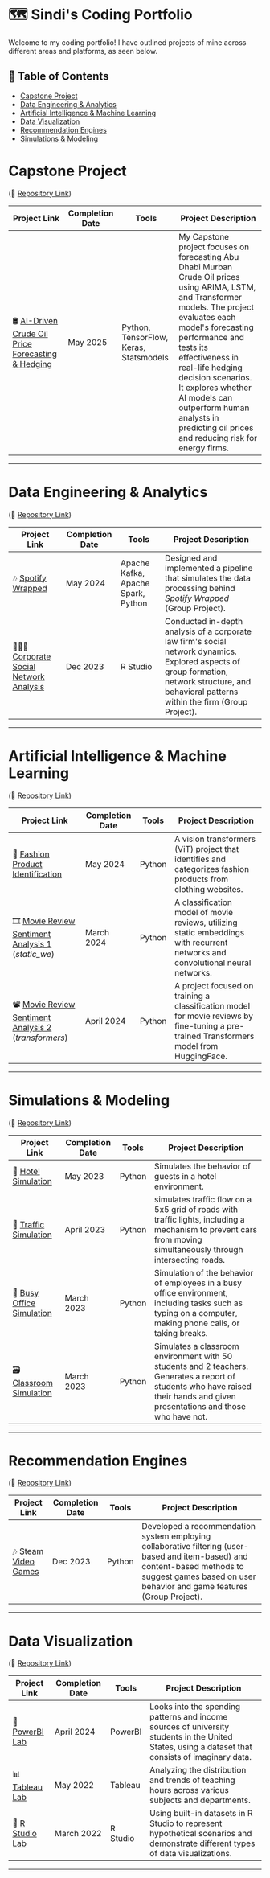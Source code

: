 # :world_map: Sindi's Coding Portfolio
Welcome to my coding portfolio! I have outlined projects of mine across different areas and platforms, as seen below.


## :open_book: Table of Contents
- [Capstone Project](#capstone-project)
- [Data Engineering & Analytics](#data-engineering-analytics)
- [Artificial Intelligence & Machine Learning](#AI-ML)
- [Data Visualization](#data-visualization)
- [Recommendation Engines](#rec-engines)
- [Simulations & Modeling](#simulations-modeling)

# Capstone Project 
(🔗 [Repository Link]([https://github.com/sindibejko/thesis-oilpriceforecasting](https://github.com/sindibejko/Capstone-Project)))

| Project Link | Completion Date | Tools | Project Description |
|---|---|---|---|
| 🛢 [AI-Driven Crude Oil Price Forecasting & Hedging]([https://github.com/sindibejko/thesis-oilpriceforecasting](https://github.com/sindibejko/Capstone-Project)) | May 2025 | Python, TensorFlow, Keras, Statsmodels | My Capstone project  focuses on forecasting Abu Dhabi Murban Crude Oil prices using ARIMA, LSTM, and Transformer models. The project evaluates each model's forecasting performance and tests its effectiveness in real-life hedging decision scenarios. It explores whether AI models can outperform human analysts in predicting oil prices and reducing risk for energy firms. |

***

# Data Engineering & Analytics 
(🔗 [Repository Link](https://github.com/sindibejko/data-engineering-analytics))

| Project Link | Completion Date | Tools | Project Description | 
|---|---|---|---|
| 🎶 [Spotify Wrapped](https://github.com/sindibejko/data-engineering-analytics/tree/main/Spotify%20Wrapped) | May 2024 | Apache Kafka, Apache Spark, Python | Designed and implemented a pipeline that simulates the data processing behind *Spotify Wrapped* (Group Project). |
| 👩🏽‍💼 [Corporate Social Network Analysis](https://github.com/sindibejko/data-engineering-analytics/tree/main/Corporate%20Social%20Network%20Analysis) | Dec 2023 |R Studio | Conducted in-depth analysis of a corporate law firm's social network dynamics. Explored aspects of group formation, network structure, and behavioral patterns within the firm (Group Project). |


***

# Artificial Intelligence & Machine Learning 
(🔗 [Repository Link](https://github.com/sindibejko/AI-ML))

| Project Link | Completion Date | Tools | Project Description | 
|---|---|---|---|
| 👗 [Fashion Product Identification](https://github.com/sindibejko/AI-ML/tree/main/Fashion%20Product%20Identification) | May 2024 | Python | A vision transformers (ViT) project that identifies and categorizes fashion products from clothing websites. |
| 🎞 [Movie Review Sentiment Analysis 1](https://github.com/sindibejko/AI-ML/tree/main/Movie%20Review%20Sentiment%20Analysis%201) (_static_we_) | March 2024 | Python | A classification model of movie reviews, utilizing static embeddings with recurrent networks and convolutional neural networks. |
| 📽 [Movie Review Sentiment Analysis 2](https://github.com/sindibejko/AI-ML/tree/main/Movie%20Review%20Sentiment%20Analysis%202) (_transformers_) | April 2024 | Python | A project focused on training a classification model for movie reviews by fine-tuning a pre-trained Transformers model from HuggingFace. |

***

# Simulations & Modeling
(🔗 [Repository Link](https://github.com/sindibejko/simulations-modeling/blob/main/README.md))

| Project Link | Completion Date | Tools | Project Description | 
|---|---|---|---|
| 🏨 [Hotel Simulation](https://github.com/sindibejko/simulations-modeling/tree/main/Hotel%20Simulation) | May 2023 | Python | Simulates the behavior of guests in a hotel environment. |
| 🚦 [Traffic Simulation](https://github.com/sindibejko/simulations-modeling/tree/main/Traffic%20Simulation) | April 2023 | Python | simulates traffic flow on a 5x5 grid of roads with traffic lights, including a mechanism to prevent cars from moving simultaneously through intersecting roads. |
| 👔 [Busy Office Simulation](https://github.com/sindibejko/simulations-modeling/tree/main/Busy%20Office%20Simulation) | March 2023 | Python | Simulation of the behavior of employees in a busy office environment, including tasks such as typing on a computer, making phone calls, or taking breaks. |
| 🗃 [Classroom Simulation](https://github.com/sindibejko/simulations-modeling/tree/main/Classroom%20Simulation) | March 2023 | Python | Simulates a classroom environment with 50 students and 2 teachers. Generates a report of students who have raised their hands and given presentations and those who have not. |

***

# Recommendation Engines
(🔗 [Repository Link](https://github.com/sindibejko/rec-engines/tree/main))

| Project Link | Completion Date | Tools | Project Description | 
|---|---|---|---|
| 🎶 [Steam Video Games](https://github.com/sindibejko/rec-engines/tree/main/Steam%20Video%20Games%20Recommender) | Dec 2023 | Python | Developed a recommendation system employing collaborative filtering (user-based and item-based) and content-based methods to suggest games based on user behavior and game features (Group Project). |

***

# Data Visualization
(🔗 [Repository Link](https://github.com/sindibejko/data-visualization/tree/main))

| Project Link | Completion Date | Tools | Project Description | 
|---|---|---|---|
| 🔌 [PowerBI Lab](https://github.com/sindibejko/data-visualization/tree/main/PowerBI%20Visualizations) | April 2024 | PowerBI | Looks into the spending patterns and income sources of university students in the United States, using a dataset that consists of imaginary data. |
| 📊 [Tableau Lab](https://github.com/sindibejko/data-visualization/tree/main/Tableau%20Visualizations) | May 2022 | Tableau | Analyzing the distribution and trends of teaching hours across various subjects and departments. |
| 🔐 [R Studio Lab](https://github.com/sindibejko/data-visualization/tree/main/R%20Studio%20Visualizations) | March 2022 | R Studio | Using built-in datasets in R Studio to represent hypothetical scenarios and demonstrate different types of data visualizations. |

***







